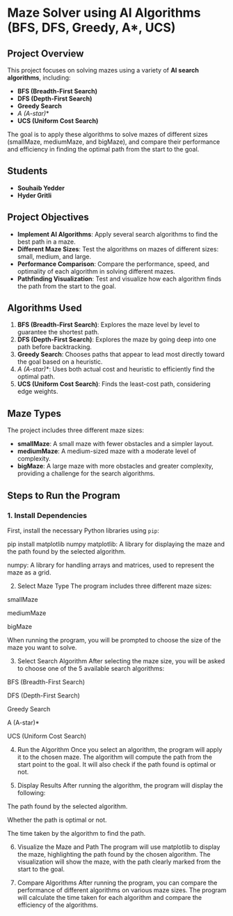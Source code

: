# Maze Solver using AI Algorithms (BFS, DFS, Greedy, A*, UCS)

## Project Overview
This project focuses on solving mazes using a variety of **AI search algorithms**, including:
- **BFS (Breadth-First Search)**
- **DFS (Depth-First Search)**
- **Greedy Search**
- **A* (A-star)**
- **UCS (Uniform Cost Search)**

The goal is to apply these algorithms to solve mazes of different sizes (smallMaze, mediumMaze, and bigMaze), and compare their performance and efficiency in finding the optimal path from the start to the goal.

## Students
- **Souhaib Yedder**
- **Hyder Gritli**

## Project Objectives
- **Implement AI Algorithms**: Apply several search algorithms to find the best path in a maze.
- **Different Maze Sizes**: Test the algorithms on mazes of different sizes: small, medium, and large.
- **Performance Comparison**: Compare the performance, speed, and optimality of each algorithm in solving different mazes.
- **Pathfinding Visualization**: Test and visualize how each algorithm finds the path from the start to the goal.

## Algorithms Used
1. **BFS (Breadth-First Search)**: Explores the maze level by level to guarantee the shortest path.
2. **DFS (Depth-First Search)**: Explores the maze by going deep into one path before backtracking.
3. **Greedy Search**: Chooses paths that appear to lead most directly toward the goal based on a heuristic.
4. **A* (A-star)**: Uses both actual cost and heuristic to efficiently find the optimal path.
5. **UCS (Uniform Cost Search)**: Finds the least-cost path, considering edge weights.

## Maze Types
The project includes three different maze sizes:
- **smallMaze**: A small maze with fewer obstacles and a simpler layout.
- **mediumMaze**: A medium-sized maze with a moderate level of complexity.
- **bigMaze**: A large maze with more obstacles and greater complexity, providing a challenge for the search algorithms.

## Steps to Run the Program

### 1. Install Dependencies
First, install the necessary Python libraries using `pip`:


pip install matplotlib numpy
matplotlib: A library for displaying the maze and the path found by the selected algorithm.

numpy: A library for handling arrays and matrices, used to represent the maze as a grid.

2. Select Maze Type
The program includes three different maze sizes:

smallMaze

mediumMaze

bigMaze

When running the program, you will be prompted to choose the size of the maze you want to solve.

3. Select Search Algorithm
After selecting the maze size, you will be asked to choose one of the 5 available search algorithms:

BFS (Breadth-First Search)

DFS (Depth-First Search)

Greedy Search

A (A-star)*

UCS (Uniform Cost Search)

4. Run the Algorithm
Once you select an algorithm, the program will apply it to the chosen maze. The algorithm will compute the path from the start point to the goal. It will also check if the path found is optimal or not.

5. Display Results
After running the algorithm, the program will display the following:

The path found by the selected algorithm.

Whether the path is optimal or not.

The time taken by the algorithm to find the path.

6. Visualize the Maze and Path
The program will use matplotlib to display the maze, highlighting the path found by the chosen algorithm. The visualization will show the maze, with the path clearly marked from the start to the goal.

7. Compare Algorithms
After running the program, you can compare the performance of different algorithms on various maze sizes. The program will calculate the time taken for each algorithm and compare the efficiency of the algorithms.

